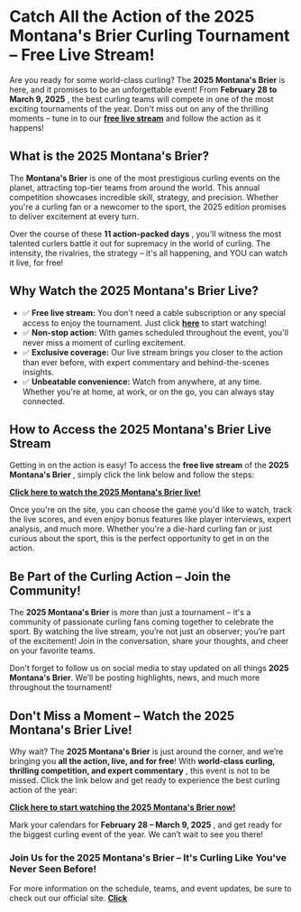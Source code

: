 # Catch All the Action of the 2025 Montana's Brier Curling Tournament – Free Live Stream!

Are you ready for some world-class curling? The **2025 Montana's Brier** is here, and it promises to be an unforgettable event! From **February 28 to March 9, 2025** , the best curling teams will compete in one of the most exciting tournaments of the year. Don't miss out on any of the thrilling moments – tune in to our [**free live stream**](https://tinyurl.com/livestreamfreeo?st=2025montanasbrier&si=gh) and follow the action as it happens!

## What is the 2025 Montana's Brier?

The **Montana's Brier** is one of the most prestigious curling events on the planet, attracting top-tier teams from around the world. This annual competition showcases incredible skill, strategy, and precision. Whether you're a curling fan or a newcomer to the sport, the 2025 edition promises to deliver excitement at every turn.

Over the course of these **11 action-packed days** , you'll witness the most talented curlers battle it out for supremacy in the world of curling. The intensity, the rivalries, the strategy – it's all happening, and YOU can watch it live, for free!

## Why Watch the 2025 Montana's Brier Live?

- ✅ **Free live stream:** You don't need a cable subscription or any special access to enjoy the tournament. Just click [**here**](https://tinyurl.com/livestreamfreeo?st=2025montanasbrier&si=gh) to start watching!
- ✅ **Non-stop action:** With games scheduled throughout the event, you'll never miss a moment of curling excitement.
- ✅ **Exclusive coverage:** Our live stream brings you closer to the action than ever before, with expert commentary and behind-the-scenes insights.
- ✅ **Unbeatable convenience:** Watch from anywhere, at any time. Whether you're at home, at work, or on the go, you can always stay connected.

## How to Access the 2025 Montana's Brier Live Stream

Getting in on the action is easy! To access the **free live stream** of the **2025 Montana's Brier** , simply click the link below and follow the steps:

[**Click here to watch the 2025 Montana's Brier live!**](https://tinyurl.com/livestreamfreeo?st=2025montanasbrier&si=gh)

Once you're on the site, you can choose the game you'd like to watch, track the live scores, and even enjoy bonus features like player interviews, expert analysis, and much more. Whether you're a die-hard curling fan or just curious about the sport, this is the perfect opportunity to get in on the action.

## Be Part of the Curling Action – Join the Community!

The **2025 Montana's Brier** is more than just a tournament – it's a community of passionate curling fans coming together to celebrate the sport. By watching the live stream, you’re not just an observer; you’re part of the excitement! Join in the conversation, share your thoughts, and cheer on your favorite teams.

Don't forget to follow us on social media to stay updated on all things **2025 Montana's Brier**. We’ll be posting highlights, news, and much more throughout the tournament!

## Don't Miss a Moment – Watch the 2025 Montana's Brier Live!

Why wait? The **2025 Montana's Brier** is just around the corner, and we’re bringing you **all the action, live, and for free**! With **world-class curling, thrilling competition, and expert commentary** , this event is not to be missed. Click the link below and get ready to experience the best curling action of the year:

[**Click here to start watching the 2025 Montana's Brier now!**](https://tinyurl.com/livestreamfreeo?st=2025montanasbrier&si=gh)

Mark your calendars for **February 28 – March 9, 2025** , and get ready for the biggest curling event of the year. We can’t wait to see you there!

### Join Us for the 2025 Montana's Brier – It's Curling Like You've Never Seen Before!

For more information on the schedule, teams, and event updates, be sure to check out our official site. [**Click**](https://tinyurl.com/livestreamfreeo?st=2025montanasbrier&si=gh)

